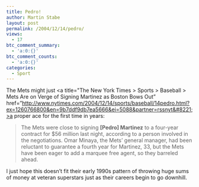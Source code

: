 ```yaml
---
title: Pedro!
author: Martin Stabe
layout: post
permalink: /2004/12/14/pedro/
views:
  - 17
btc_comment_summary:
  - 'a:0:{}'
btc_comment_counts:
  - 'a:0:{}'
categories:
  - Sport
---
```

The Mets might just <a title="The New York Times > Sports > Baseball > Mets Are on Verge of Signing Martinez as Boston Bows Out&#8221; href=&#8221;http://www.nytimes.com/2004/12/14/sports/baseball/14pedro.html?ex=1260766800&en=9b7ddf9db7ea5666&ei=5088&partner=rssnyt&#8221;>a proper ace</a> for the first time in years:

> The Mets were close to signing **[Pedro] Martinez** to a four-year contract for $56 million last night, according to a person involved in the negotiations. Omar Minaya, the Mets&#8217; general manager, had been reluctant to guarantee a fourth year for Martinez, 33, but the Mets have been eager to add a marquee free agent, so they barreled ahead.

I just hope this doesn&#8217;t fit their early 1990s pattern of throwing huge sums of money at veteran superstars just as their careers begin to go downhill.